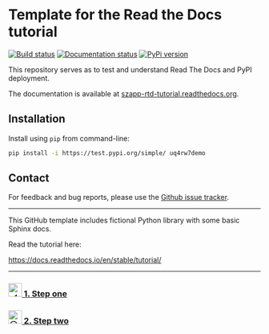 Template for the Read the Docs tutorial
=======================================
[![Build status](https://github.com/szapp/rtd-tutorial/actions/workflows/pypi.yml/badge.svg)](https://github.com/szapp/rtd-tutorial/deployments/PyPI)
[![Documentation status](https://readthedocs.org/projects/szapp-rtd-tutorial/badge/?version=latest)](https://szapp-rtd-tutorial.readthedocs.org/?badge=latest)
[![PyPi version](https://img.shields.io/pypi/v/uq4rw7demo.svg)](https://pypi.python.org/pypi/uq4rw7demo)

This repository serves as to test and understand Read The Docs and PyPI deployment.

The documentation is available at [szapp-rtd-tutorial.readthedocs.org](https://szapp-rtd-tutorial.readthedocs.org).

## Installation
Install using `pip` from command-line:

```bash
pip install -i https://test.pypi.org/simple/ uq4rw7demo
```

## Contact
For feedback and bug reports, please use the [Github issue tracker](https://github.com/szapp/rtd-tutorial/issues).

----

This GitHub template includes fictional Python library
with some basic Sphinx docs.

Read the tutorial here:

https://docs.readthedocs.io/en/stable/tutorial/


---



### <a href="https://example.com"><img alt="✔️" src="../../assets/20203034/c426f841-69e1-424a-81e2-621fc4538a34" width="27px" />&nbsp;1. Step one</a>
### <a href="https://example.com"><img alt="⚪" src="../../assets/20203034/e31b2c7c-ac0f-442d-a55e-10b5e771e117" width="27px" />&nbsp;2. Step two</a>


